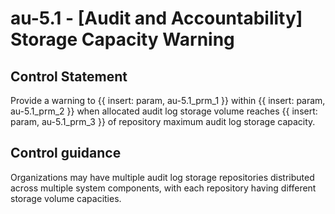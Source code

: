 # au-5.1 - \[Audit and Accountability\] Storage Capacity Warning

## Control Statement

Provide a warning to {{ insert: param, au-5.1_prm_1 }} within {{ insert: param, au-5.1_prm_2 }} when allocated audit log storage volume reaches {{ insert: param, au-5.1_prm_3 }} of repository maximum audit log storage capacity.

## Control guidance

Organizations may have multiple audit log storage repositories distributed across multiple system components, with each repository having different storage volume capacities.
